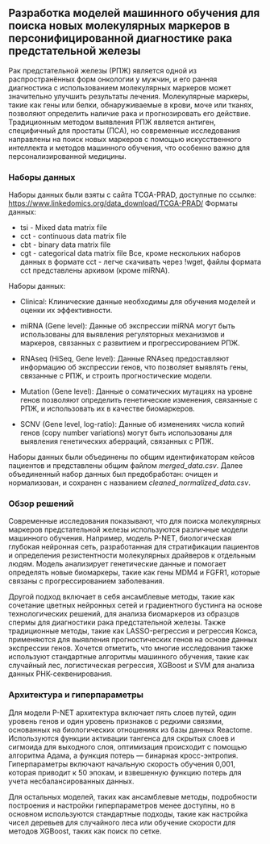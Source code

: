 ## Разработка моделей машинного обучения для поиска новых молекулярных маркеров в персонифицированной диагностике рака предстательной железы

Рак предстательной железы (РПЖ) является одной из распространённых форм онкологии у мужчин, и его ранняя диагностика с использованием молекулярных маркеров может значительно улучшить результаты лечения. Молекулярные маркеры, такие как гены или белки, обнаруживаемые в крови, моче или тканях, позволяют определить наличие рака и прогнозировать его действие. Традиционным методом выявления РПЖ является антиген, специфичный для простаты (ПСА), но современные исследования направлены на поиск новых маркеров с помощью искусственного интеллекта и методов машинного обучения, что особенно важно для персонализированной медицины.

### Наборы данных
Наборы данных были взяты с сайта TCGA-PRAD, доступные по ссылке: https://www.linkedomics.org/data_download/TCGA-PRAD/
Форматы данных:

- tsi - Mixed data matrix file
- cct - continuous data matrix file
- cbt - binary data matrix file
- cgt - categorical data matrix file
Все, кроме нескольких наборов данных в формате cct - легче скачивать через !wget, файлы формата cct представлены архивом (кроме miRNA).

Наборы данных:

- Clinical: Клинические данные необходимы для обучения моделей и оценки их эффективности.

- miRNA (Gene level): Данные об экспрессии miRNA могут быть использованы для выявления регуляторных механизмов и маркеров, связанных с развитием и прогрессированием РПЖ.

- RNAseq (HiSeq, Gene level): Данные RNAseq предоставляют информацию об экспрессии генов, что позволяет выявлять гены, связанные с РПЖ, и строить прогностические модели.

- Mutation (Gene level): Данные о соматических мутациях на уровне генов позволяют определить генетические изменения, связанные с РПЖ, и использовать их в качестве биомаркеров.

- SCNV (Gene level, log-ratio): Данные об изменениях числа копий генов (copy number variations) могут быть использованы для выявления генетических аберраций, связанных с РПЖ.

Наборы данных были объединены по общим идентификаторам кейсов пациентов и представлены общим файлом *merged_data.csv*. Далее объединенный набор данных был предобработан: очищен и нормализован, и сохранен с названием *cleaned_normalized_data.csv*.

### Обзор решений
Современные исследования показывают, что для поиска молекулярных маркеров предстательной железы используются различные модели машинного обучения. Например, модель P-NET, биологическая глубокая нейронная сеть, разработанная для стратификации пациентов и определения резистентности молекулярных драйверов к отдельным людям. Модель анализирует генетические данные и помогает определять новые биомаркеры, такие как гены MDM4 и FGFR1, которые связаны с прогрессированием заболевания.

Другой подход включает в себя ансамблевые методы, такие как сочетание цветных нейронных сетей и градиентного бустинга на основе технологических решений, для анализа биомаркеров из образцов спермы для диагностики рака предстательной железы. Также традиционные методы, такие как LASSO-регрессия и регрессия Кокса, применяются для выявления прогностических генов на основе данных экспрессии генов. Хочется отметить, что многие исследования также используют стандартные алгоритмы машинного обучения, такие как случайный лес, логистическая регрессия, XGBoost и SVM для анализа данных РНК-секвенирования.

### Архитектура и гиперпараметры
Для модели P-NET архитектура включает пять слоев путей, один уровень генов и один уровень признаков с редкими связями, основанных на биологических отношениях из базы данных Reactome. Используются функции активации тангенса для скрытых слоев и сигмоида для выходного слоя, оптимизация происходит с помощью алгоритма Адама, а функция потерь — бинарная кросс-энтропия. Гиперпараметры включают начальную скорость обучения 0,001, которая приводит к 50 эпохам, и взвешенную функцию потерь для учета несбалансированных данных.

Для остальных моделей, таких как ансамблевые методы, подробности построения и настройки гиперпараметров менее доступны, но в основном используются стандартные подходы, такие как настройка чисел деревьев для случайного леса или обучение скорости для методов XGBoost, таких как поиск по сетке.
